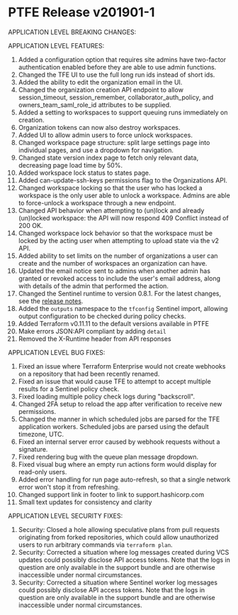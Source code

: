 # PTFE Release v201901-1


 APPLICATION LEVEL BREAKING CHANGES:



 APPLICATION LEVEL FEATURES:

1. Added a configuration option that requires site admins have two-factor authentication enabled before they are able to use admin functions.
1. Changed the TFE UI to use the full long run ids instead of short ids.
1. Added the ability to edit the organization email in the UI.
1. Changed the organization creation API endpoint to allow session_timeout, session_remember, collaborator_auth_policy, and owners_team_saml_role_id attributes to be supplied.
1. Added a setting to workspaces to support queuing runs immediately on creation.
1. Organization tokens can now also destroy workspaces.
1. Added UI to allow admin users to force unlock workspaces.
1. Changed workspace page structure: split large settings page into individual pages, and use a dropdown for navigation.
1. Changed state version index page to fetch only relevant data, decreasing page load time by 50%.
1. Added workspace lock status to states page.
1. Added can-update-ssh-keys permissions flag to the Organizations API.
1. Changed workspace locking so that the user who has locked a workspace is the only user able to unlock a workspace. Admins are able to force-unlock a workspace through a new endpoint.
1. Changed API behavior when attempting to (un)lock and already (un)locked workspace: the API will now respond 409 Conflict instead of 200 OK.
1. Changed workspace lock behavior so that the workspace must be locked by the acting user when attempting to upload state via the v2 API.
1. Added ability to set limits on the number of organizations a user can create and the number of workspaces an organization can have.
1. Updated the email notice sent to admins when another admin has granted or revoked access to include the user's email address, along with details of the admin that performed the action.
1. Changed the Sentinel runtime to version 0.8.1. For the latest changes, see the [release notes](https://docs.hashicorp.com/sentinel/changelog#0-8-1-january-17-2019-).
1. Added the `outputs` namespace to the `tfconfig` Sentinel import, allowing output configuration to be checked during policy checks.
1. Added Terraform v0.11.11 to the default versions available in PTFE
1. Make errors JSON:API compliant by adding `detail`
1. Removed the X-Runtime header from API responses

 APPLICATION LEVEL BUG FIXES:

1. Fixed an issue where Terraform Enterprise would not create webhooks on a repository that had been recently renamed.
1. Fixed an issue that would cause TFE to attempt to accept multiple results for a Sentinel policy check.
1. Fixed loading multiple policy check logs during "backscroll".
1. Changed 2FA setup to reload the app after verification to receive new permissions.
1. Changed the manner in which scheduled jobs are parsed for the TFE application workers. Scheduled jobs are parsed using the default timezone, UTC.
1. Fixed an internal server error caused by webhook requests without a signature.
1. Fixed rendering bug with the queue plan message dropdown.
1. Fixed visual bug where an empty run actions form would display for read-only users.
1. Added error handling for run page auto-refresh, so that a single network error won't stop it from refreshing.
1. Changed support link in footer to link to support.hashicorp.com
1. Small text updates for consistency and clarity


 APPLICATION LEVEL SECURITY FIXES:

1. Security: Closed a hole allowing speculative plans from pull requests originating from forked repositories, which could allow unauthorized users to run arbitrary commands via `terraform plan`.
1. Security: Corrected a situation where log messages created during VCS updates could possibly disclose API access tokens. Note that the logs in question are only available in the support bundle and are otherwise inaccessible under normal circumstances.
1. Security: Corrected a situation where Sentinel worker log messages could possibly disclose API access tokens. Note that the logs in question are only available in the support bundle and are otherwise inaccessible under normal circumstances.

